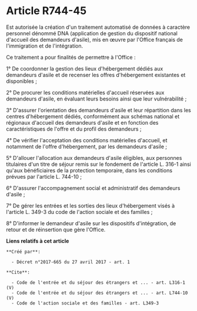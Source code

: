 # Article R744-45

Est autorisée la création d'un traitement automatisé de données à caractère personnel dénommé DNA (application de gestion du
dispositif national d'accueil des demandeurs d'asile), mis en œuvre par l'Office français de l'immigration et de
l'intégration.

Ce traitement a pour finalités de permettre à l'Office :

1° De coordonner la gestion des lieux d'hébergement dédiés aux demandeurs d'asile et de recenser les offres d'hébergement
existantes et disponibles ;

2° De procurer les conditions matérielles d'accueil réservées aux demandeurs d'asile, en évaluant leurs besoins ainsi que
leur vulnérabilité ;

3° D'assurer l'orientation des demandeurs d'asile et leur répartition dans les centres d'hébergement dédiés, conformément aux
schémas national et régionaux d'accueil des demandeurs d'asile et en fonction des caractéristiques de l'offre et du profil
des demandeurs ;

4° De vérifier l'acceptation des conditions matérielles d'accueil, et notamment de l'offre d'hébergement, par les demandeurs
d'asile ;

5° D'allouer l'allocation aux demandeurs d'asile éligibles, aux personnes titulaires d'un titre de séjour remis sur le
fondement de l'article L. 316-1 ainsi qu'aux bénéficiaires de la protection temporaire, dans les conditions prévues par
l'article L. 744-10 ;

6° D'assurer l'accompagnement social et administratif des demandeurs d'asile ;

7° De gérer les entrées et les sorties des lieux d'hébergement visés à l'article L. 349-3 du code de l'action sociale et des
familles ;

8° D'informer le demandeur d'asile sur les dispositifs d'intégration, de retour et de réinsertion que gère l'Office.

**Liens relatifs à cet article**

	**Créé par**:

	  - Décret n°2017-665 du 27 avril 2017 - art. 1

	**Cite**:

	  - Code de l'entrée et du séjour des étrangers et ... - art. L316-1 (V)
	  - Code de l'entrée et du séjour des étrangers et ... - art. L744-10 (V)
	  - Code de l'action sociale et des familles - art. L349-3
